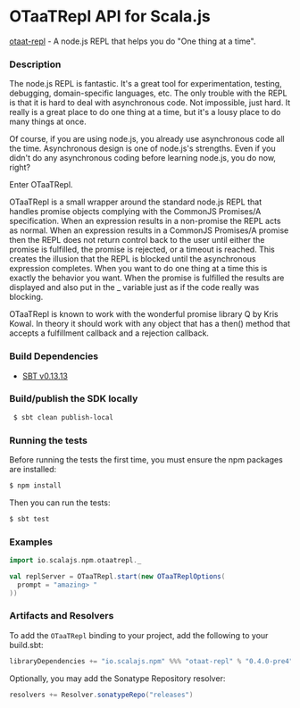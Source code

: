 OTaaTRepl API for Scala.js
================================
[otaat-repl](https://www.npmjs.com/package/otaat-repl) - A node.js REPL that helps you do "One thing at a time".

### Description

The node.js REPL is fantastic. It's a great tool for experimentation, testing, debugging, domain-specific languages, 
etc. The only trouble with the REPL is that it is hard to deal with asynchronous code. Not impossible, just hard. 
It really is a great place to do one thing at a time, but it's a lousy place to do many things at once.

Of course, if you are using node.js, you already use asynchronous code all the time. Asynchronous design is one 
of node.js's strengths. Even if you didn't do any asynchronous coding before learning node.js, you do now, right?

Enter OTaaTRepl.

OTaaTRepl is a small wrapper around the standard node.js REPL that handles promise objects complying with the 
CommonJS Promises/A specification. When an expression results in a non-promise the REPL acts as normal. When an 
expression results in a CommonJS Promises/A promise then the REPL does not return control back to the user until 
either the promise is fulfilled, the promise is rejected, or a timeout is reached. This creates the illusion that 
the REPL is blocked until the asynchronous expression completes. When you want to do one thing at a time this is 
exactly the behavior you want. When the promise is fulfilled the results are displayed and also put in the _ variable 
just as if the code really was blocking.

OTaaTRepl is known to work with the wonderful promise library Q by Kris Kowal. In theory it should work with any 
object that has a then() method that accepts a fulfillment callback and a rejection callback.

### Build Dependencies

* [SBT v0.13.13](http://www.scala-sbt.org/download.html)

### Build/publish the SDK locally

```bash
 $ sbt clean publish-local
```

### Running the tests

Before running the tests the first time, you must ensure the npm packages are installed:

```bash
$ npm install
```

Then you can run the tests:

```bash
$ sbt test
```

### Examples

```scala
import io.scalajs.npm.otaatrepl._

val replServer = OTaaTRepl.start(new OTaaTReplOptions(
  prompt = "amazing> "
))
```

### Artifacts and Resolvers

To add the `OTaaTRepl` binding to your project, add the following to your build.sbt:  

```sbt
libraryDependencies += "io.scalajs.npm" %%% "otaat-repl" % "0.4.0-pre4"
```

Optionally, you may add the Sonatype Repository resolver:

```sbt   
resolvers += Resolver.sonatypeRepo("releases") 
```